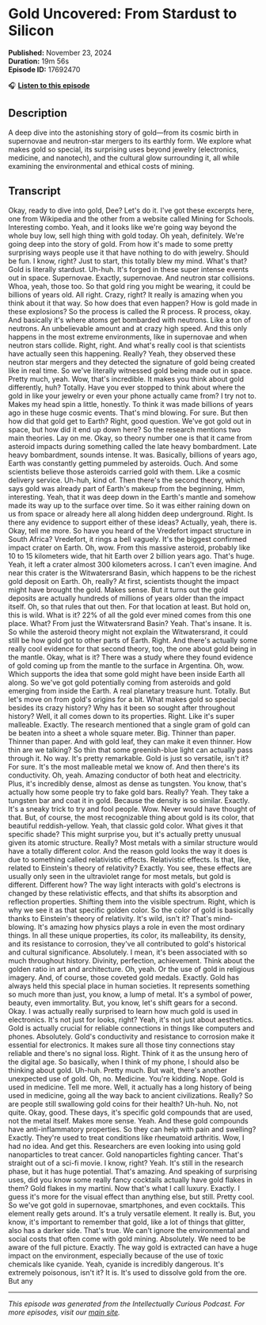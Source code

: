 # Gold Uncovered: From Stardust to Silicon

**Published:** November 23, 2024  
**Duration:** 19m 56s  
**Episode ID:** 17692470

🎧 **[Listen to this episode](https://intellectuallycurious.buzzsprout.com/2529712/episodes/17692470-gold-uncovered-from-stardust-to-silicon)**

## Description

A deep dive into the astonishing story of gold—from its cosmic birth in supernovae and neutron-star mergers to its earthly form. We explore what makes gold so special, its surprising uses beyond jewelry (electronics, medicine, and nanotech), and the cultural glow surrounding it, all while examining the environmental and ethical costs of mining.

## Transcript

Okay, ready to dive into gold, Dee? Let's do it. I've got these excerpts here, one from Wikipedia and the other from a website called Mining for Schools. Interesting combo. Yeah, and it looks like we're going way beyond the whole buy low, sell high thing with gold today. Oh yeah, definitely. We're going deep into the story of gold. From how it's made to some pretty surprising ways people use it that have nothing to do with jewelry. Should be fun. I know, right? Just to start, this totally blew my mind. What's that? Gold is literally stardust. Uh-huh. It's forged in these super intense events out in space. Supernovae. Exactly, supernovae. And neutron star collisions. Whoa, yeah, those too. So that gold ring you might be wearing, it could be billions of years old. All right. Crazy, right? It really is amazing when you think about it that way. So how does that even happen? How is gold made in these explosions? So the process is called the R process. R process, okay. And basically it's where atoms get bombarded with neutrons. Like a ton of neutrons. An unbelievable amount and at crazy high speed. And this only happens in the most extreme environments, like in supernovae and when neutron stars collide. Right, right. And what's really cool is that scientists have actually seen this happening. Really? Yeah, they observed these neutron star mergers and they detected the signature of gold being created like in real time. So we've literally witnessed gold being made out in space. Pretty much, yeah. Wow, that's incredible. It makes you think about gold differently, huh? Totally. Have you ever stopped to think about where the gold in like your jewelry or even your phone actually came from? I try not to. Makes my head spin a little, honestly. To think it was made billions of years ago in these huge cosmic events. That's mind blowing. For sure. But then how did that gold get to Earth? Right, good question. We've got gold out in space, but how did it end up down here? So the research mentions two main theories. Lay on me. Okay, so theory number one is that it came from asteroid impacts during something called the late heavy bombardment. Late heavy bombardment, sounds intense. It was. Basically, billions of years ago, Earth was constantly getting pummeled by asteroids. Ouch. And some scientists believe those asteroids carried gold with them. Like a cosmic delivery service. Uh-huh, kind of. Then there's the second theory, which says gold was already part of Earth's makeup from the beginning. Hmm, interesting. Yeah, that it was deep down in the Earth's mantle and somehow made its way up to the surface over time. So it was either raining down on us from space or already here all along hidden deep underground. Right. Is there any evidence to support either of these ideas? Actually, yeah, there is. Okay, tell me more. So have you heard of the Vredefort impact structure in South Africa? Vredefort, it rings a bell vaguely. It's the biggest confirmed impact crater on Earth. Oh, wow. From this massive asteroid, probably like 10 to 15 kilometers wide, that hit Earth over 2 billion years ago. That's huge. Yeah, it left a crater almost 300 kilometers across. I can't even imagine. And near this crater is the Witwatersrand Basin, which happens to be the richest gold deposit on Earth. Oh, really? At first, scientists thought the impact might have brought the gold. Makes sense. But it turns out the gold deposits are actually hundreds of millions of years older than the impact itself. Oh, so that rules that out then. For that location at least. But hold on, this is wild. What is it? 22% of all the gold ever mined comes from this one place. What? From just the Witwatersrand Basin? Yeah. That's insane. It is. So while the asteroid theory might not explain the Witwatersrand, it could still be how gold got to other parts of Earth. Right. And there's actually some really cool evidence for that second theory, too, the one about gold being in the mantle. Okay, what is it? There was a study where they found evidence of gold coming up from the mantle to the surface in Argentina. Oh, wow. Which supports the idea that some gold might have been inside Earth all along. So we've got gold potentially coming from asteroids and gold emerging from inside the Earth. A real planetary treasure hunt. Totally. But let's move on from gold's origins for a bit. What makes gold so special besides its crazy history? Why has it been so sought after throughout history? Well, it all comes down to its properties. Right. Like it's super malleable. Exactly. The research mentioned that a single gram of gold can be beaten into a sheet a whole square meter. Big. Thinner than paper. Thinner than paper. And with gold leaf, they can make it even thinner. How thin are we talking? So thin that some greenish-blue light can actually pass through it. No way. It's pretty remarkable. Gold is just so versatile, isn't it? For sure. It's the most malleable metal we know of. And then there's its conductivity. Oh, yeah. Amazing conductor of both heat and electricity. Plus, it's incredibly dense, almost as dense as tungsten. You know, that's actually how some people try to fake gold bars. Really? Yeah. They take a tungsten bar and coat it in gold. Because the density is so similar. Exactly. It's a sneaky trick to try and fool people. Wow. Never would have thought of that. But, of course, the most recognizable thing about gold is its color, that beautiful reddish-yellow. Yeah, that classic gold color. What gives it that specific shade? This might surprise you, but it's actually pretty unusual given its atomic structure. Really? Most metals with a similar structure would have a totally different color. And the reason gold looks the way it does is due to something called relativistic effects. Relativistic effects. Is that, like, related to Einstein's theory of relativity? Exactly. You see, these effects are usually only seen in the ultraviolet range for most metals, but gold is different. Different how? The way light interacts with gold's electrons is changed by these relativistic effects, and that shifts its absorption and reflection properties. Shifting them into the visible spectrum. Right, which is why we see it as that specific golden color. So the color of gold is basically thanks to Einstein's theory of relativity. It's wild, isn't it? That's mind-blowing. It's amazing how physics plays a role in even the most ordinary things. In all these unique properties, its color, its malleability, its density, and its resistance to corrosion, they've all contributed to gold's historical and cultural significance. Absolutely. I mean, it's been associated with so much throughout history. Divinity, perfection, achievement. Think about the golden ratio in art and architecture. Oh, yeah. Or the use of gold in religious imagery. And, of course, those coveted gold medals. Exactly. Gold has always held this special place in human societies. It represents something so much more than just, you know, a lump of metal. It's a symbol of power, beauty, even immortality. But, you know, let's shift gears for a second. Okay. I was actually really surprised to learn how much gold is used in electronics. It's not just for looks, right? Yeah, it's not just about aesthetics. Gold is actually crucial for reliable connections in things like computers and phones. Absolutely. Gold's conductivity and resistance to corrosion make it essential for electronics. It makes sure all those tiny connections stay reliable and there's no signal loss. Right. Think of it as the unsung hero of the digital age. So basically, when I think of my phone, I should also be thinking about gold. Uh-huh. Pretty much. But wait, there's another unexpected use of gold. Oh, no. Medicine. You're kidding. Nope. Gold is used in medicine. Tell me more. Well, it actually has a long history of being used in medicine, going all the way back to ancient civilizations. Really? So are people still swallowing gold coins for their health? Uh-huh. No, not quite. Okay, good. These days, it's specific gold compounds that are used, not the metal itself. Makes more sense. Yeah. And these gold compounds have anti-inflammatory properties. So they can help with pain and swelling? Exactly. They're used to treat conditions like rheumatoid arthritis. Wow, I had no idea. And get this. Researchers are even looking into using gold nanoparticles to treat cancer. Gold nanoparticles fighting cancer. That's straight out of a sci-fi movie. I know, right? Yeah. It's still in the research phase, but it has huge potential. That's amazing. And speaking of surprising uses, did you know some really fancy cocktails actually have gold flakes in them? Gold flakes in my martini. Now that's what I call luxury. Exactly. I guess it's more for the visual effect than anything else, but still. Pretty cool. So we've got gold in supernovae, smartphones, and even cocktails. This element really gets around. It's a truly versatile element. It really is. But, you know, it's important to remember that gold, like a lot of things that glitter, also has a darker side. That's true. We can't ignore the environmental and social costs that often come with gold mining. Absolutely. We need to be aware of the full picture. Exactly. The way gold is extracted can have a huge impact on the environment, especially because of the use of toxic chemicals like cyanide. Yeah, cyanide is incredibly dangerous. It's extremely poisonous, isn't it? It is. It's used to dissolve gold from the ore. But any

---
*This episode was generated from the Intellectually Curious Podcast. For more episodes, visit our [main site](https://intellectuallycurious.buzzsprout.com).*
